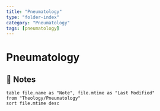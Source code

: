```yaml
---
title: "Pneumatology"
type: "folder-index"
category: "Pneumatology"
tags: [pneumatology]
---
```


# Pneumatology

## 📄 Notes
```dataview
table file.name as "Note", file.mtime as "Last Modified"
from "Theology/Pneumatology"
sort file.mtime desc
```
